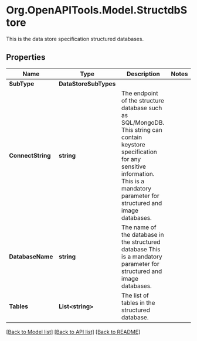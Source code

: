 # Org.OpenAPITools.Model.StructdbStore
This is the data store specification structured databases.

## Properties

Name | Type | Description | Notes
------------ | ------------- | ------------- | -------------
**SubType** | **DataStoreSubTypes** |  | 
**ConnectString** | **string** | The endpoint of the structure database such as SQL/MongoDB. This string can contain keystore specification for any sensitive information. This is a mandatory parameter for structured and image databases. | 
**DatabaseName** | **string** | The name of the database in the structured database This is a mandatory parameter for structured and image databases. | 
**Tables** | **List&lt;string&gt;** | The list of tables in the structured database. | 

[[Back to Model list]](../README.md#documentation-for-models) [[Back to API list]](../README.md#documentation-for-api-endpoints) [[Back to README]](../README.md)

